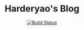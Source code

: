 <h1 align="center">Harderyao's Blog</h1>

<p align="center">
  <a href="http://harderyao.cn"><img src="https://travis-ci.org/palmerye/palmerye.github.io.svg?branch=source" alt="Build Status"></a>
</p>


